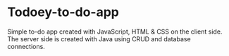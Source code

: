 # Todoey-to-do-app
Simple to-do app created with JavaScript, HTML &amp; CSS on the client side. The server side is created with Java using CRUD and database connections.
